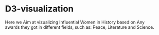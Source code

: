 # D3-visualization
Here we Aim at vizualizing Influential Women in History based on Any awards they got in different fields, such as: Peace, Literature and Science.
